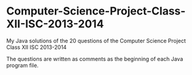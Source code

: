 Computer-Science-Project-Class-XII-ISC-2013-2014
================================================

My Java solutions of the 20 questions of the Computer Science Project Class XII ISC 2013-2014

The questions are written as comments as the beginning of each Java program file.
